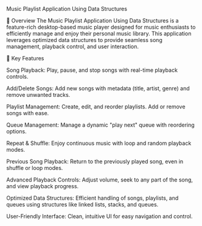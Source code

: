 Music Playlist Application Using Data Structures

🎵 Overview
The Music Playlist Application Using Data Structures is a feature-rich desktop-based music player designed for music enthusiasts to efficiently manage and enjoy their personal music library.
 This application leverages optimized data structures to provide seamless song management, playback control, and user interaction.

🔧 Key Features

Song Playback: Play, pause, and stop songs with real-time playback controls.

Add/Delete Songs: Add new songs with metadata (title, artist, genre) and remove unwanted tracks.

Playlist Management: Create, edit, and reorder playlists. Add or remove songs with ease.

Queue Management: Manage a dynamic "play next" queue with reordering options.

Repeat & Shuffle: Enjoy continuous music with loop and random playback modes.

Previous Song Playback: Return to the previously played song, even in shuffle or loop modes.

Advanced Playback Controls: Adjust volume, seek to any part of the song, and view playback progress.

Optimized Data Structures: Efficient handling of songs, playlists, and queues using structures like linked lists, stacks, and queues.

User-Friendly Interface: Clean, intuitive UI for easy navigation and control.
